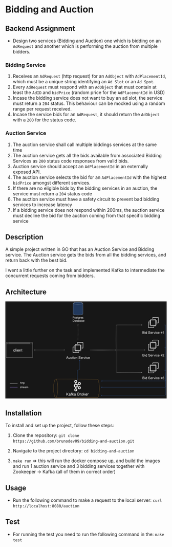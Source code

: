 # Bidding and Auction

## Backend Assignment
- Design two services (Bidding and Auction) one which is bidding on an `AdRequest` and another which is performing the auction from multiple bidders.

### Bidding Service
1) Receives an `AdRequest` (http request) for an `AdObject` with `AdPlacementId`, which must be a unique string identifying an `Ad Slot` or an `Ad Spot`.
2) Every `AdRequest` must respond with an `AdObject` that must contain at least the `AdID` and `bidPrice` (random price for the `AdPlacementId` in USD)
3) Incase the bidding service does not want to buy an ad slot, the service must return a `204` status. This behaviour can be mocked using a random range per request received.
4) Incase the service bids for an `AdRequest`, it should return the `AdObject` with a `200` for the status code.

### Auction Service
1) The auction service shall call multiple biddings services at the same time
2) The auction service gets all the bids available from associated Bidding Services as `200` status code responses from valid bids.
3) Auction service should accept an `AdPlacementId` in an externally exposed API.
4) The auction service selects the bid for an `AdPlacementId` with the highest `bidPrice` amongst different services.
5) If there are no eligible bids by the bidding services in an auction, the service must return a `204` status code
6) The auction service must have a safety circuit to prevent bad bidding services to increase latency
7) If a bidding service does not respond within 200ms, the auction service must decline the bid for the auction coming from that specific bidding service

## Description

A simple project written in GO that has an Auction Service and Bidding service. The Auction service gets the bids from all the bidding services, and return back with the best bid.

I went a little further on the task and implemented Kafka to intermediate the concurrent requests coming from bidders.

## Architecture
![Diagram](images/architecture.png)

## Installation

To install and set up the project, follow these steps:
1. Clone the repository: `git clone https://github.com/brunodev09/bidding-and-auction.git`

2. Navigate to the project directory: `cd bidding-and-auction`

3. `make run` => this will run the docker compose up, and build the images and run 1 auction service and 3 bidding services together with Zookeeper -> Kafka (all of them in correct order)

  
## Usage
- Run the following command to make a request to the local server: 
 `curl http://localhost:8080/auction`

## Test
- For running the test you need to run the following command in the: `make test`